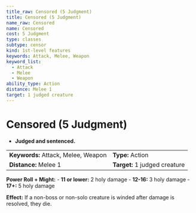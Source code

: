 ```yaml
---
title_raw: Censored (5 Judgment)
title: Censored (5 Judgment)
name_raw: Censored
name: Censored
cost: 5 Judgment
type: classes
subtype: censor
kind: 1st-level features
keywords: Attack, Melee, Weapon
keyword_list:
  - Attack
  - Melee
  - Weapon
ability_type: Action
distance: Melee 1
target: 1 judged creature
---
```


# Censored (5 Judgment)

- **Judged and sentenced.**

|                                     |                               |
| :---------------------------------- | :---------------------------- |
| **Keywords:** Attack, Melee, Weapon | **Type:** Action              |
| **Distance:** Melee 1               | **Target:** 1 judged creature |

**Power Roll + Might:** - **11 or lower:** 2 holy damage - **12-16:** 3 holy damage - **17+:** 5 holy damage

**Effect:** If a non-boss or non-solo creature is winded after damage is resolved, they die.
